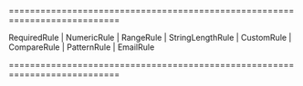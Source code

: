 ===========================================================================
<!--type-->RequiredRule | NumericRule | RangeRule | StringLengthRule | CustomRule | CompareRule | PatternRule | EmailRule<!--/type-->
===========================================================================

<!--shortDescription-->

<!--/shortDescription-->

<!--fullDescription-->

<!--/fullDescription-->